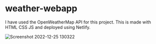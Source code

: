# weather-webapp
I have used the OpenWeatherMap API for this project. This is made with HTML CSS JS and deployed using Netlify. 

![Screenshot 2022-12-25 130322](https://user-images.githubusercontent.com/84167034/209460999-38fe93ce-68c8-43c9-8c9b-18bdf61b0c1c.png)
